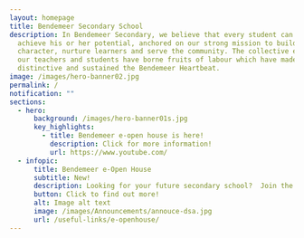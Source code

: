 ```yaml
---
layout: homepage
title: Bendemeer Secondary School
description: In Bendemeer Secondary, we believe that every student can shine and
  achieve his or her potential, anchored on our strong mission to build
  character, nurture learners and serve the community. The collective efforts of
  our teachers and students have borne fruits of labour which have made us
  distinctive and sustained the Bendemeer Heartbeat.
image: /images/hero-banner02.jpg
permalink: /
notification: ""
sections:
  - hero:
      background: /images/hero-banner01s.jpg
      key_highlights:
        - title: Bendemeer e-open house is here!
          description: Click for more information!
          url: https://www.youtube.com/
  - infopic:
      title: Bendemeer e-Open House
      subtitle: New!
      description: Looking for your future secondary school?  Join the Bendemeer Family now!
      button: Click to find out more!
      alt: Image alt text
      image: /images/Announcements/annouce-dsa.jpg
      url: /useful-links/e-openhouse/
---
```

